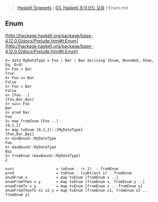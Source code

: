 > [Haskell Snippets](../README.md) / [03. Haskell 조각코드 모음](README.md) / Enum.md
## Enum
[http://hackage.haskell.org/package/base-4.12.0.0/docs/Prelude.html#t:Enum](http://hackage.haskell.org/package/base-4.12.0.0/docs/Prelude.html#t:Enum)

```
λ> data MyDataType = Foo | Bar | Baz deriving (Enum, Bounded, Show, Eq, Ord)
λ> Foo < Bar
True
λ> Foo == Bar
False
λ> Foo > Bar
False
λ> [Foo ..]
[Foo,Bar,Baz]
λ> succ Foo
Bar
λ> pred Bar
Foo
λ> map fromEnum [Foo ..]
[0,1,2]
λ> map toEnum [0,1,2]::[MyDataType]
[Foo,Bar,Baz]
λ> minBound::MyDataType
Foo
λ> maxBound::MyDataType
Baz
λ> fromEnum (maxBound::MyDataType)
2
```

```
succ                   = toEnum . (+ 1)  . fromEnum
pred                   = toEnum . (subtract 1) . fromEnum
enumFrom x             = map toEnum [fromEnum x ..]
enumFromThen x y       = map toEnum [fromEnum x, fromEnum y ..]
enumFromTo x y         = map toEnum [fromEnum x .. fromEnum y]
enumFromThenTo x1 x2 y = map toEnum [fromEnum x1, fromEnum x2 .. fromEnum y]
```